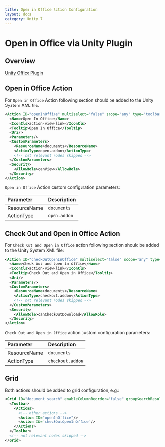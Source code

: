 ```yaml
---
title: Open in Office Action Configuration
layout: docs
category: Unity 7
---
```

# Open in Office via Unity Plugin

## Overview

[Unity Office Plugin](../../features/integration/unity-office-plugin.md)

## Open in Office Action

For `Open in Office` Action following section should be added to the Unity System XML file:
 
```xml
<Action ID="openInOffice" multiselect="false" scope="any" type="toolbar">
  <Name>Open In Office</Name>
  <IconCls>action-view-link</IconCls>
  <Tooltip>Open In Office</Tooltip>
  <Uri/>
  <Parameters/>
  <CustomParameters>
    <ResourceName>documents</ResourceName>
    <ActionType>open.addon</ActionType>
    <!-- not relevant nodes skipped -->
  </CustomParameters>
  <Security>
    <AllowRole>canView</AllowRole>
  </Security>
</Action>
```

`Open in Office` Action custom configuration parameters:

| Parameter | Description |
|:----|:-------------------|
|ResourceName | `documents` |
|ActionType | `open.addon` |

## Check Out and Open in Office Action

For `Check Out and Open in Office` action following section should be added to the Unity System XML file:

```xml
<Action ID="checkOutOpenInOffice" multiselect="false" scope="any" type="toolbar">
  <Name>Check Out and Open in Office</Name>
  <IconCls>action-view-link</IconCls>
  <Tooltip>Check Out and Open in Office</Tooltip>
  <Uri/>
  <Parameters/>
  <CustomParameters>
    <ResourceName>documents</ResourceName>
    <ActionType>checkout.addon</ActionType>
    <!-- not relevant nodes skipped -->
  </CustomParameters>
  <Security>
    <AllowRole>canCheckOutDownload</AllowRole>
  </Security>
</Action>
```

`Check Out and Open in Office` action custom configuration parameters:

| Parameter | Description |
|:----|:-------------------|
|ResourceName | `documents` |
|ActionType | `checkout.addon` |

## Grid

Both actions should be added to grid configuration, e.g.:

```xml
<Grid ID="document_search" enableColumnReorder="false" groupSearchResults="false">
  <Toolbar>
    <Actions>
      <!-- other actions -->
      <Action ID="openInOffice"/>
      <Action ID="checkOutOpenInOffice"/>
    </Actions>
  </Toolbar>
  <!-- not relevant nodes skipped -->
</Grid>

``` 